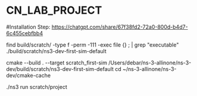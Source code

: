 # CN_LAB_PROJECT

#Installation Step:
https://chatgpt.com/share/67f38fd2-72a0-800d-b4d7-6c455cebfbb4


find build/scratch/ -type f -perm -111 -exec file {} \; | grep "executable"
./build/scratch/ns3-dev-first-sim-default


cmake --build . --target scratch_first-sim
/Users/debar/ns-3-allinone/ns-3-dev/build/scratch/ns3-dev-first-sim-default
cd ~/ns-3-allinone/ns-3-dev/cmake-cache

./ns3 run scratch/project
